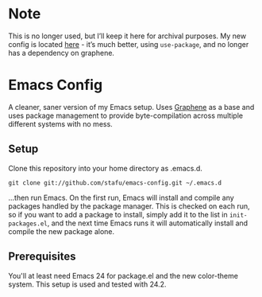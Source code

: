 # Note
This is no longer used, but I’ll keep it here for archival purposes. My new config is located [here](https://github.com/stafu/.emacs.d) - it’s much better, using `use-package`, and no longer has a dependency on graphene.

Emacs Config
============

A cleaner, saner version of my Emacs setup. Uses [Graphene](https://github.com/rdallasgray/graphene) as a base and uses package management to provide byte-compilation across multiple different systems with no mess.

Setup
-----

Clone this repository into your home directory as .emacs.d.

    git clone git://github.com/stafu/emacs-config.git ~/.emacs.d

...then run Emacs. On the first run, Emacs will install and compile any packages handled by the package manager. This is checked on each run, so if you want to add a package to install, simply add it to the list in `init-packages.el`, and the next time Emacs runs it will automatically install and compile the new package alone.

Prerequisites
-------------

You'll at least need Emacs 24 for package.el and the new color-theme system. This setup is used and tested with 24.2.
